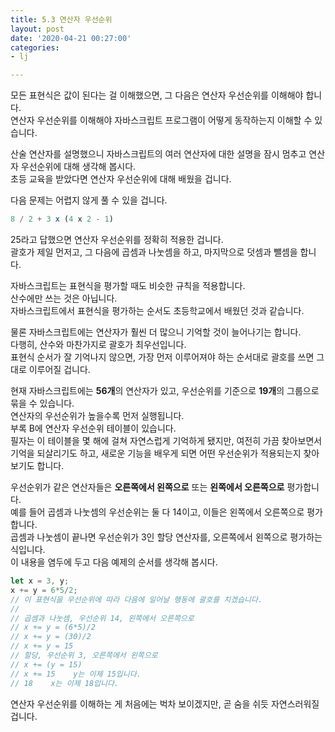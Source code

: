```yaml
---
title: 5.3 연산자 우선순위
layout: post
date: '2020-04-21 00:27:00'
categories:
- lj

---
```


모든 표현식은 값이 된다는 걸 이해했으면, 그 다음은 연산자 우선순위를 이해해야 합니다.  
연산자 우선순위를 이해해야 자바스크립트 프로그램이 어떻게 동작하는지 이해할 수 있습니다.

산술 연산자를 설명했으니 자바스크립트의 여러 연산자에 대한 설명을 잠시 멈추고 연산자 우선순위에 대해 생각해 봅시다.  
초등 교육을 받았다면 연산자 우선순위에 대해 배웠을 겁니다.  

다음 문제는 어렵지 않게 풀 수 있을 겁니다.

```javascript
8 / 2 + 3 x (4 x 2 - 1)
```

25라고 답했으면 연산자 우선순위를 정확히 적용한 겁니다.  
괄호가 제일 먼저고, 그 다음에 곱셈과 나눗셈을 하고, 마지막으로 덧셈과 뺄셈을 합니다.  

자바스크립트는 표현식을 평가할 때도 비슷한 규칙을 적용합니다.  
산수에만 쓰는 것은 아닙니다.  
자바스크립트에서 표현식을 평가하는 순서도 초등학교에서 배웠던 것과 같습니다.  

물론 자바스크립트에는 연산자가 훨씬 더 많으니 기억할 것이 늘어나기는 합니다.  
다행히, 산수와 마찬가지로 괄호가 최우선입니다.  
표현식 순서가 잘 기억나지 않으면, 가장 먼저 이루어져야 하는 순서대로 괄호를 쓰면 그대로 이루어질 겁니다.

현재 자바스크립트에는 **56개**의 연산자가 있고, 우선순위를 기준으로 **19개**의 그룹으로 묶을 수 있습니다.  
연산자의 우선순위가 높을수록 먼저 실행됩니다.  
부록 B에 연산자 우선순위 테이블이 있습니다.  
필자는 이 테이블을 몇 해에 걸쳐 자연스럽게 기억하게 됐지만, 여전히 가끔 찾아보면서 기억을 되살리기도 하고, 새로운 기능을 배우게 되면 어떤 우선순위가 적용되는지 찾아보기도 합니다.  

우선순위가 같은 연산자들은 **오른쪽에서 왼쪽으로** 또는 **왼쪽에서 오른쪽으로** 평가합니다.  
예를 들어 곱셈과 나눗셈의 우선순위는 둘 다 14이고, 이들은 왼쪽에서 오른쪽으로 평가합니다.  
곱셈과 나눗셈이 끝나면 우선순위가 3인 할당 연산자를, 오른쪽에서 왼쪽으로 평가하는 식입니다.  
이 내용을 염두에 두고 다음 예제의 순서를 생각해 봅시다.

```javascript
let x = 3, y;
x += y = 6*5/2;
// 이 표현식을 우선순위에 따라 다음에 일어날 행동에 괄호를 치겠습니다.
//
// 곱셈과 나눗셈, 우선순위 14, 왼쪽에서 오른쪽으로
// x += y = (6*5)/2
// x += y = (30)/2
// x += y = 15
// 할당, 우선순위 3, 오른쪽에서 왼쪽으로
// x += (y = 15)
// x += 15    y는 이제 15입니다.
// 18    x는 이제 18입니다.
```

연산자 우선순위를 이해하는 게 처음에는 벅차 보이겠지만, 곧 숨을 쉬듯 자연스러워질 겁니다.